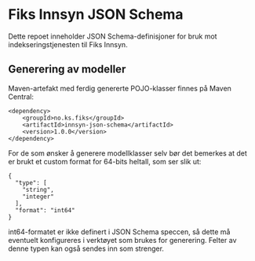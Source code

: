 # Fiks Innsyn JSON Schema

Dette repoet inneholder JSON Schema-definisjoner for bruk mot indekseringstjenesten til Fiks Innsyn.

## Generering av modeller

Maven-artefakt med ferdig genererte POJO-klasser finnes på Maven Central:
```
<dependency>
    <groupId>no.ks.fiks</groupId>
    <artifactId>innsyn-json-schema</artifactId>
    <version>1.0.0</version>
</dependency>
```

For de som ønsker å generere modellklasser selv bør det bemerkes at det er brukt et custom format for 64-bits heltall, som ser slik ut: 
```
{
  "type": [
    "string",
    "integer"
  ],
  "format": "int64"
}
```
int64-formatet er ikke definert i JSON Schema speccen, så dette må eventuelt konfigureres i verktøyet som brukes for generering.
Felter av denne typen kan også sendes inn som strenger.